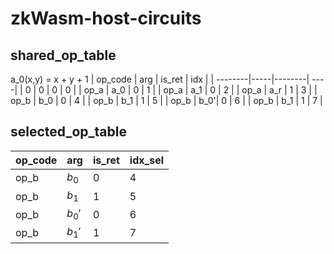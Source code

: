 # zkWasm-host-circuits
## shared_op_table
a_0(x,y) = x + y + 1
| op_code | arg | is_ret | idx |
| --------|-----|--------| ----|
| 0       |   0 |  0     | 0   |
| op_a    | a_0 |  0     | 1   |
| op_a    | a_1 |  0     | 2   |
| op_a    | a_r |  1     | 3   |
| op_b    | b_0 |  0     | 4   |
| op_b    | b_1 |  1     | 5   |
| op_b    | b_0'|  0     | 6   |
| op_b    | b_1 |  1     | 7   |

## selected_op_table

| op_code | arg     | is_ret | idx_sel | 
| --------|-------- | -------| --------|
| op_b    | $b_0$   | 0      |  4      |
| op_b    | $b_1$   | 1      |  5      |
| op_b    | $b_0'$  | 0      |  6      |
| op_b    | $b_1'$  | 1      |  7      |
